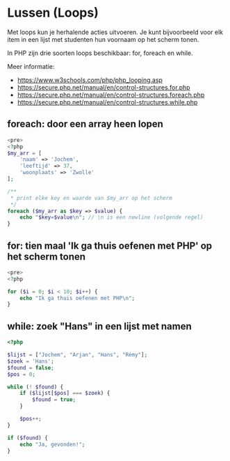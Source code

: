 # Lussen (Loops)

Met loops kun je herhalende acties uitvoeren. Je kunt bijvoorbeeld voor elk item in een lijst met studenten hun voornaam op het scherm tonen.

In PHP zijn drie soorten loops beschikbaar: for, foreach en while.

Meer informatie:
* https://www.w3schools.com/php/php_looping.asp
* https://secure.php.net/manual/en/control-structures.for.php
* https://secure.php.net/manual/en/control-structures.foreach.php
* https://secure.php.net/manual/en/control-structures.while.php

## foreach: door een array heen lopen

```php
<pre>
<?php
$my_arr = [
    'naam' => 'Jochem',
    'leeftijd' => 37,
    'woonplaats' => 'Zwolle'
];

/**
 * print elke key en waarde van $my_arr op het scherm
 */
foreach ($my_arr as $key => $value) {
    echo "$key=$value\n"; // \n is een newline (volgende regel)
}
```

## for: tien maal 'Ik ga thuis oefenen met PHP' op het scherm tonen

```php
<pre>
<?php

for ($i = 0; $i < 10; $i++) {
    echo "Ik ga thuis oefenen met PHP\n";
}
```

## while: zoek "Hans" in een lijst met namen

```php
<?php

$lijst = ["Jochem", "Arjan", "Hans", "Rémy"];
$zoek = 'Hans';
$found = false;
$pos = 0;

while (! $found) {
    if ($lijst[$pos] === $zoek) {
        $found = true;
    }

    $pos++;
}

if ($found) {
    echo "Ja, gevonden!";
}
```
